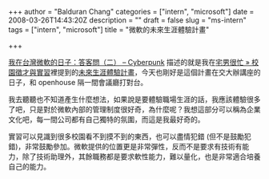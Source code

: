 +++
author = "Balduran Chang"
categories = ["intern", "microsoft"]
date = 2008-03-26T14:43:20Z
description = ""
draft = false
slug = "ms-intern"
tags = ["intern", "microsoft"]
title = "微軟的未來生涯體驗計畫"

+++


[我在台灣微軟的日子：答客問（二） – Cyberpunk](http://punk.tw/2008/03/25/827.html) 描述的就是我在[宅男很忙 » 校園徵才與實習](http://www.cs.nctu.edu.tw/~changcc/wordpress/2008/03/13/intern/)裡提到的[未來生涯體驗計畫](http://www.microsoft.com/taiwan/giving/studentprogram/)，今天也剛好是這個計畫在交大辦講座的日子，和 openhouse 隔一間會議廳打對台。

我去聽聽也不知道產生什麼想法，如果說是要體驗職場生涯的話，我應該體驗很多了吧，只是對於微軟內部的管理制度很好奇，為什麼呢？我想這部分可以稱為企業文化吧，每一間公司都有自己獨特的氛圍，而這是我最好奇的。

實習可以見識到很多校園看不到摸不到的東西，也可以盡情犯錯 (但不是鼓勵犯錯)，非常鼓勵參加。微軟提供的位置更是非常彈性，反而不是要求有技術有能力，除了技術助理外，其餘職務都是要求軟性能力，難以量化，也是非常適合培養自己的能力。

